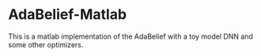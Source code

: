 # AdaBelief-Matlab
This is a matlab implementation of the AdaBelief with a toy model DNN and some other optimizers.
